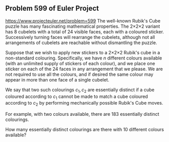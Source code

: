 ## Problem 599 of Euler Project 
https://www.projecteuler.net/problem=599
The well-known Rubik's Cube puzzle has many fascinating mathematical properties. The 2×2×2 variant has 8 cubelets with a total of 24 visible faces, each with a coloured sticker. Successively turning faces will rearrange the cubelets, although not all arrangements of cubelets are reachable without dismantling the puzzle.


Suppose that we wish to apply new stickers to a 2×2×2 Rubik's cube in a non-standard colouring. Specifically, we have $n$ different colours available (with an unlimited supply of stickers of each colour), and we place one sticker on each of the 24 faces in any arrangement that we please. We are not required to use all the colours, and if desired the same colour may appear in more than one face of a single cubelet.


We say that two such colourings $c_1,c_2$ are essentially distinct if a cube coloured according to $c_1$ cannot be made to match a cube coloured according to $c_2$ by performing mechanically possible Rubik's Cube moves.


For example, with two colours available, there are 183 essentially distinct colourings.


How many essentially distinct colourings are there with 10 different colours available?